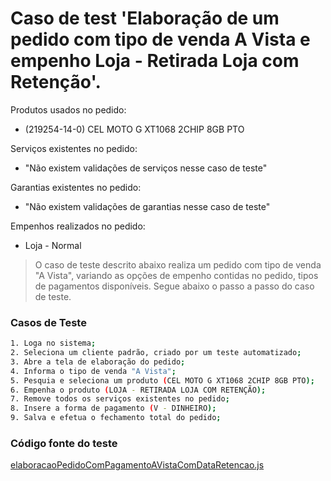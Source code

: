 # Caso de test 'Elaboração de um pedido com tipo de venda A Vista  e empenho Loja - Retirada Loja com Retenção'.
Produtos usados no pedido:

  - (219254-14-0) CEL MOTO G XT1068 2CHIP 8GB PTO

Serviços existentes no pedido:

  - "Não existem validações de serviços nesse caso de teste"

Garantias existentes no pedido:

  - "Não existem validações de garantias nesse caso de teste"

Empenhos realizados no pedido:

  - Loja - Normal

> O caso de teste descrito abaixo realiza um pedido com tipo de venda "A Vista", variando as opções de empenho contidas no pedido, tipos de pagamentos disponíveis. Segue abaixo o passo a passo do caso de teste.

### Casos de Teste
```sh
1. Loga no sistema;
2. Seleciona um cliente padrão, criado por um teste automatizado;
3. Abre a tela de elaboração do pedido;
4. Informa o tipo de venda "A Vista";
5. Pesquia e seleciona um produto (CEL MOTO G XT1068 2CHIP 8GB PTO);
6. Empenha o produto (LOJA - RETIRADA LOJA COM RETENÇÃO);
7. Remove todos os serviços existentes no pedido;
8. Insere a forma de pagamento (V - DINHEIRO);
9. Salva e efetua o fechamento total do pedido;
```
### Código fonte do teste
[elaboracaoPedidoComPagamentoAVistaComDataRetencao.js](Testes/test/novos_testes/elaboracaoPedidoComPagamentoAVistaComDataRetencao.js)
